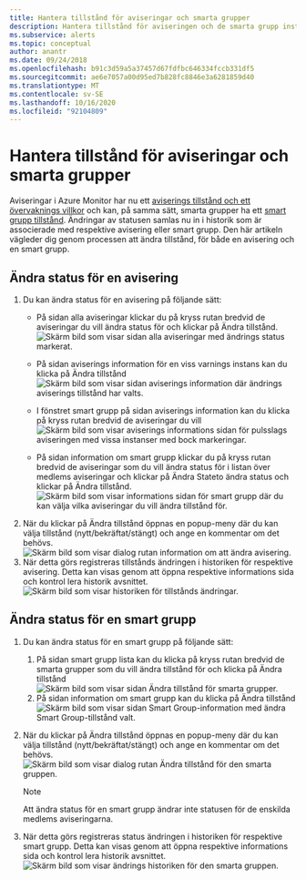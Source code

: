```yaml
---
title: Hantera tillstånd för aviseringar och smarta grupper
description: Hantera tillstånd för aviseringen och de smarta grupp instanserna
ms.subservice: alerts
ms.topic: conceptual
author: anantr
ms.date: 09/24/2018
ms.openlocfilehash: b91c3d59a5a37457d67fdfbc646334fccb331df5
ms.sourcegitcommit: ae6e7057a00d95ed7b828fc8846e3a6281859d40
ms.translationtype: MT
ms.contentlocale: sv-SE
ms.lasthandoff: 10/16/2020
ms.locfileid: "92104809"
---
```

# <a name="manage-alert-and-smart-group-states"></a>Hantera tillstånd för aviseringar och smarta grupper

Aviseringar i Azure Monitor har nu ett [aviserings tillstånd och ett övervaknings villkor](./alerts-overview.md) och kan, på samma sätt, smarta grupper ha ett [smart grupp tillstånd](./alerts-smartgroups-overview.md?toc=%252fazure%252fazure-monitor%252ftoc.json). Ändringar av statusen samlas nu in i historik som är associerade med respektive avisering eller smart grupp. Den här artikeln vägleder dig genom processen att ändra tillstånd, för både en avisering och en smart grupp.

## <a name="change-the-state-of-an-alert"></a>Ändra status för en avisering

1. Du kan ändra status för en avisering på följande sätt: 
    * På sidan alla aviseringar klickar du på kryss rutan bredvid de aviseringar du vill ändra status för och klickar på Ändra tillstånd.   
    ![Skärm bild som visar sidan alla aviseringar med ändrings status markerat.](./media/alerts-managing-alert-states/state-all-alerts.jpg)
    * På sidan aviserings information för en viss varnings instans kan du klicka på Ändra tillstånd   
    ![Skärm bild som visar sidan aviserings information där ändrings aviserings tillstånd har valts.](./media/alerts-managing-alert-states/state-alert-details.jpg)
    * I fönstret smart grupp på sidan aviserings information kan du klicka på kryss rutan bredvid de aviseringar du vill    
    ![Skärm bild som visar aviserings informations sidan för pulsslags aviseringen med vissa instanser med bock markeringar.](./media/alerts-managing-alert-states/state-alert-details-sg.jpg)

    * På sidan information om smart grupp klickar du på kryss rutan bredvid de aviseringar som du vill ändra status för i listan över medlems aviseringar och klickar på Ändra Stateto ändra status och klickar på Ändra tillstånd.   
    ![Skärm bild som visar informations sidan för smart grupp där du kan välja vilka aviseringar du vill ändra tillstånd för.](./media/alerts-managing-alert-states/state-sg-details-alerts.jpg)
1. När du klickar på Ändra tillstånd öppnas en popup-meny där du kan välja tillstånd (nytt/bekräftat/stängt) och ange en kommentar om det behövs.   
![Skärm bild som visar dialog rutan information om att ändra avisering.](./media/alerts-managing-alert-states/state-alert-change.jpg)
1. När detta görs registreras tillstånds ändringen i historiken för respektive avisering. Detta kan visas genom att öppna respektive informations sida och kontrol lera historik avsnittet.    
![Skärm bild som visar historiken för tillstånds ändringar.](./media/alerts-managing-alert-states/state-alert-history.jpg)

## <a name="change-the-state-of-a-smart-group"></a>Ändra status för en smart grupp
1. Du kan ändra status för en smart grupp på följande sätt:
    1. På sidan smart grupp lista kan du klicka på kryss rutan bredvid de smarta grupper som du vill ändra tillstånd för och klicka på Ändra tillstånd  
    ![Skärm bild som visar sidan Ändra tillstånd för smarta grupper.](./media/alerts-managing-alert-states/state-sg-list.jpg)
    1. På sidan information om smart grupp kan du klicka på Ändra tillstånd        
    ![Skärm bild som visar sidan Smart Group-information med ändra Smart Group-tillstånd valt.](./media/alerts-managing-alert-states/state-sg-details.jpg)
1. När du klickar på Ändra tillstånd öppnas en popup-meny där du kan välja tillstånd (nytt/bekräftat/stängt) och ange en kommentar om det behövs. 
![Skärm bild som visar dialog rutan Ändra tillstånd för den smarta gruppen.](./media/alerts-managing-alert-states/state-sg-change.jpg)
   > [!NOTE]
   >  Att ändra status för en smart grupp ändrar inte statusen för de enskilda medlems aviseringarna.

1. När detta görs registreras status ändringen i historiken för respektive smart grupp. Detta kan visas genom att öppna respektive informations sida och kontrol lera historik avsnittet.     
![Skärm bild som visar ändrings historiken för den smarta gruppen.](./media/alerts-managing-alert-states/state-sg-history.jpg)